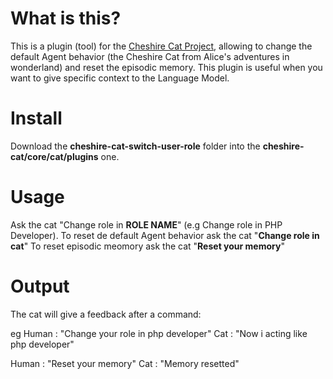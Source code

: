 # What is this?
This is a plugin (tool) for the [Cheshire Cat Project](https://github.com/pieroit/cheshire-cat), allowing to change the default Agent behavior (the Cheshire Cat from Alice's adventures in wonderland) and reset the episodic memory. This plugin is useful when you want to give specific context to the Language Model.

# Install
Download the **cheshire-cat-switch-user-role** folder into the **cheshire-cat/core/cat/plugins** one.

# Usage
Ask the cat "Change role in **ROLE NAME**" (e.g Change role in PHP Developer).
To reset de default Agent behavior ask the cat "**Change role in cat**"
To reset episodic meomory ask the cat "**Reset your memory**"

# Output
The cat will give a feedback after a command:

eg
Human : "Change your role in php developer"
Cat : "Now i acting like php developer"

Human : "Reset your memory"
Cat : "Memory resetted"
